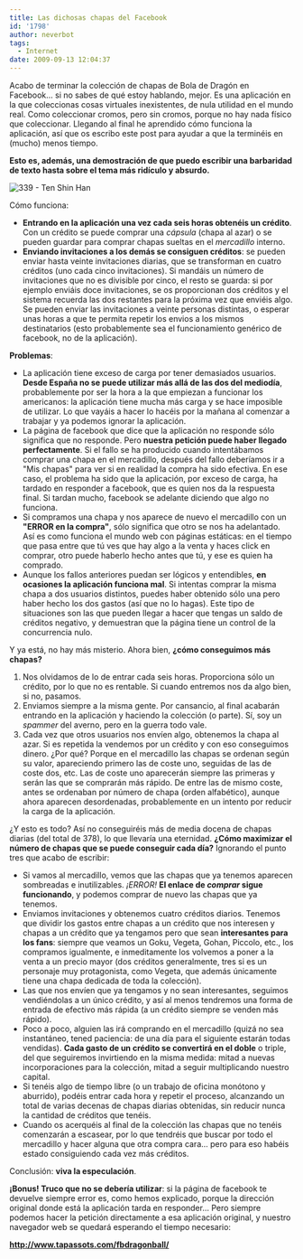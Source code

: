 ```yaml
---
title: Las dichosas chapas del Facebook
id: '1798'
author: neverbot
tags:
  - Internet
date: 2009-09-13 12:04:37
---
```


Acabo de terminar la colección de chapas de Bola de Dragón en Facebook... si no sabes de qué estoy hablando, mejor. Es una aplicación en la que coleccionas cosas virtuales inexistentes, de nula utilidad en el mundo real. Como coleccionar cromos, pero sin cromos, porque no hay nada físico que coleccionar. Llegando al final he aprendido cómo funciona la aplicación, así que os escribo este post para ayudar a que la terminéis en (mucho) menos tiempo.

**Esto es, además, una demostración de que puedo escribir una barbaridad de texto hasta sobre el tema más ridículo y absurdo.**

![339 - Ten Shin Han](./339-Ten-Shin-Han.jpg "339 - Ten Shin Han")

Cómo funciona:

*   **Entrando en la aplicación una vez cada seis horas obtenéis un crédito**. Con un crédito se puede comprar una _cápsula_ (chapa al azar) o se pueden guardar para comprar chapas sueltas en el _mercadillo_ interno.
*   **Enviando invitaciones a los demás se consiguen créditos**: se pueden enviar hasta veinte invitaciones diarias, que se transforman en cuatro créditos (uno cada cinco invitaciones). Si mandáis un número de invitaciones que no es divisible por cinco, el resto se guarda: si por ejemplo enviáis doce invitaciones, se os proporcionan dos créditos y el sistema recuerda las dos restantes para la próxima vez que enviéis algo. Se pueden enviar las invitaciones a veinte personas distintas, o esperar unas horas a que te permita repetir los envios a los mismos destinatarios (esto probablemente sea el funcionamiento genérico de facebook, no de la aplicación).

**Problemas**:

*   La aplicación tiene exceso de carga por tener demasiados usuarios. **Desde España no se puede utilizar más allá de las dos del mediodía**, probablemente por ser la hora a la que empiezan a funcionar los americanos: la aplicación tiene mucha más carga y se hace imposible de utilizar. Lo que vayáis a hacer lo hacéis por la mañana al comenzar a trabajar y ya podemos ignorar la aplicación.
*   La página de facebook que dice que la aplicación no responde sólo significa que no responde. Pero **nuestra petición puede haber llegado perfectamente**. Si el fallo se ha producido cuando intentábamos comprar una chapa en el mercadillo, después del fallo deberíamos ir a "Mis chapas" para ver si en realidad la compra ha sido efectiva. En ese caso, el problema ha sido que la aplicación, por exceso de carga, ha tardado en responder a facebook, que es quien nos da la respuesta final. Si tardan mucho, facebook se adelante diciendo que algo no funciona.
*   Si compramos una chapa y nos aparece de nuevo el mercadillo con un **"ERROR en la compra"**, sólo significa que otro se nos ha adelantado. Así es como funciona el mundo web con páginas estáticas: en el tiempo que pasa entre que tú ves que hay algo a la venta y haces click en comprar, otro puede haberlo hecho antes que tú, y ese es quien ha comprado.
*   Aunque los fallos anteriores puedan ser lógicos y entendibles, **en ocasiones la aplicación funciona mal**. Si intentas comprar la misma chapa a dos usuarios distintos, puedes haber obtenido sólo una pero haber hecho los dos gastos (así que no lo hagas). Este tipo de situaciones son las que pueden llegar a hacer que tengas un saldo de créditos negativo, y demuestran que la página tiene un control de la concurrencia nulo.

Y ya está, no hay más misterio. Ahora bien, **¿cómo conseguimos más chapas?**

1.  Nos olvidamos de lo de entrar cada seis horas. Proporciona sólo un crédito, por lo que no es rentable. Si cuando entremos nos da algo bien, si no, pasamos.
2.  Enviamos siempre a la misma gente. Por cansancio, al final acabarán entrando en la aplicación y haciendo la colección (o parte). Sí, soy un _spammer_ del averno, pero en la guerra todo vale.
3.  Cada vez que otros usuarios nos envíen algo, obtenemos la chapa al azar. Si es repetida la vendemos por un crédito y con eso conseguimos dinero. ¿Por qué? Porque en el mercadillo las chapas se ordenan según su valor, apareciendo primero las de coste uno, seguidas de las de coste dos, etc. Las de coste uno aparecerán siempre las primeras y serán las que se comprarán más rápido. De entre las de mismo coste, antes se ordenaban por número de chapa (orden alfabético), aunque ahora aparecen desordenadas, probablemente en un intento por reducir la carga de la aplicación.

¿Y esto es todo? Así no conseguiréis más de media docena de chapas diarias (del total de 378), lo que llevaría una eternidad. **¿Cómo maximizar el número de chapas que se puede conseguir cada día?** Ignorando el punto tres que acabo de escribir:

*   Si vamos al mercadillo, vemos que las chapas que ya tenemos aparecen sombreadas e inutilizables. _¡ERROR!_ **El enlace de _comprar_ sigue funcionando**, y podemos comprar de nuevo las chapas que ya tenemos.
*   Enviamos invitaciones y obtenemos cuatro créditos diarios. Tenemos que dividir los gastos entre chapas a un crédito que nos interesen y chapas a un crédito que ya tengamos pero que sean **interesantes para los fans**: siempre que veamos un Goku, Vegeta, Gohan, Piccolo, etc., los compramos igualmente, e inmeditamente los volvemos a poner a la venta a un precio mayor (dos créditos generalmente, tres si es un personaje muy protagonista, como Vegeta, que además únicamente tiene una chapa dedicada de toda la colección).
*   Las que nos envíen que ya tengamos y no sean interesantes, seguimos vendiéndolas a un único crédito, y así al menos tendremos una forma de entrada de efectivo más rápida (a un crédito siempre se venden más rápido).
*   Poco a poco, alguien las irá comprando en el mercadillo (quizá no sea instantáneo, tened paciencia: de una día para el siguiente estarán todas vendidas). **Cada gasto de un crédito se convertirá en el doble** o triple, del que seguiremos invirtiendo en la misma medida: mitad a nuevas incorporaciones para la colección, mitad a seguir multiplicando nuestro capital.
*   Si tenéis algo de tiempo libre (o un trabajo de oficina monótono y aburrido), podéis entrar cada hora y repetir el proceso, alcanzando un total de varias decenas de chapas diarias obtenidas, sin reducir nunca la cantidad de créditos que tenéis.
*   Cuando os acerquéis al final de la colección las chapas que no tenéis comenzarán a escasear, por lo que tendréis que buscar por todo el mercadillo y hacer alguna que otra compra cara... pero para eso habéis estado consiguiendo cada vez más créditos.

Conclusión: **viva la especulación**.

**¡Bonus! Truco que no se debería utilizar**: si la página de facebook te devuelve siempre error es, como hemos explicado, porque la dirección original donde está la aplicación tarda en responder... Pero siempre podemos hacer la petición directamente a esa aplicación original, y nuestro navegador web se quedará esperando el tiempo necesario:

**http://www.tapassots.com/fbdragonball/**